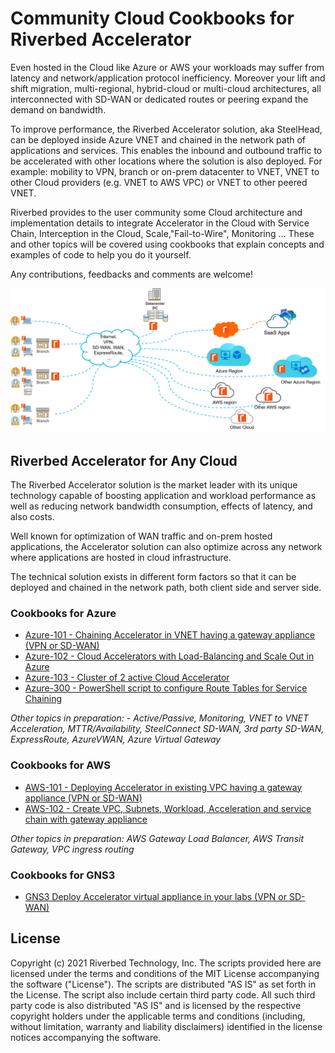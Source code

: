 # Community Cloud Cookbooks for Riverbed Accelerator

Even hosted in the Cloud like Azure or AWS your workloads may suffer from latency and network/application protocol inefficiency. Moreover your lift and shift migration, multi-regional, hybrid-cloud or multi-cloud architectures, all interconnected with SD-WAN or dedicated routes or peering expand the demand on bandwidth.

To improve performance, the Riverbed Accelerator solution, aka SteelHead, can be deployed inside Azure VNET and chained in the network path of applications and services. This enables the inbound and outbound traffic to be accelerated with other locations where the solution is also deployed. For example: mobility to VPN, branch or on-prem datacenter to VNET, VNET to other Cloud providers (e.g. VNET to AWS VPC) or VNET to other peered VNET.

Riverbed provides to the user community some Cloud architecture and implementation details to integrate Accelerator in the Cloud with Service Chain, Interception in the Cloud, Scale,"Fail-to-Wire", Monitoring ... These and other topics will be covered using cookbooks that explain concepts and examples of code to help you do it yourself.

Any contributions, feedbacks and comments are welcome!

![Riverbed Acceleration in Azure](./images/Riverbed-in-the-Clouds.png)

## Riverbed Accelerator for Any Cloud

The Riverbed Accelerator solution is the market leader with its unique technology capable of boosting application and workload performance as well as reducing network bandwidth consumption, effects of latency, and also costs.

Well known for optimization of WAN traffic and on-prem hosted applications, the Accelerator solution can also optimize across any network where applications are hosted in cloud infrastructure.

The technical solution exists in different form factors so that it can be deployed and chained in the network path, both client side and server side.

### Cookbooks for Azure

- [Azure-101 - Chaining Accelerator in VNET having a gateway appliance (VPN or SD-WAN)](Azure-Cloud-Cookbooks/101-service-chain-gw-appliance)
- [Azure-102 - Cloud Accelerators with Load-Balancing and Scale Out in Azure](Azure-Cloud-Cookbooks/102-scale-out)
- [Azure-103 - Cluster of 2 active Cloud Accelerator](Azure-Cloud-Cookbooks/103-deploy-active-active)
- [Azure-300 - PowerShell script to configure Route Tables for Service Chaining](Azure-ServiceChain)

*Other topics in preparation: - Active/Passive, Monitoring, VNET to VNET Acceleration, MTTR/Availability, SteelConnect SD-WAN, 3rd party SD-WAN, ExpressRoute, AzureVWAN, Azure Virtual Gateway*

### Cookbooks for AWS

- [AWS-101 - Deploying Accelerator in existing VPC having a gateway appliance (VPN or SD-WAN)](AWS-Cloud-Cookbooks/101-service-chain-gw-appliance.md)
- [AWS-102 - Create VPC, Subnets, Workload, Acceleration and service chain with gateway appliance](AWS-Cloud-Cookbooks/102-vpc-and-service-chain-gw-appliance.md)

*Other topics in preparation: AWS Gateway Load Balancer, AWS Transit Gateway, VPC ingress routing*

### Cookbooks for GNS3

- [GNS3 Deploy Accelerator virtual appliance in your labs (VPN or SD-WAN)](GNS3/)

## License

Copyright (c) 2021 Riverbed Technology, Inc.
The scripts provided here are licensed under the terms and conditions of the MIT License accompanying the software ("License"). The scripts are distributed "AS IS" as set forth in the License. The script also include certain third party code. All such third party code is also distributed "AS IS" and is licensed by the respective copyright holders under the applicable terms and conditions (including, without limitation, warranty and liability disclaimers) identified in the license notices accompanying the software.
